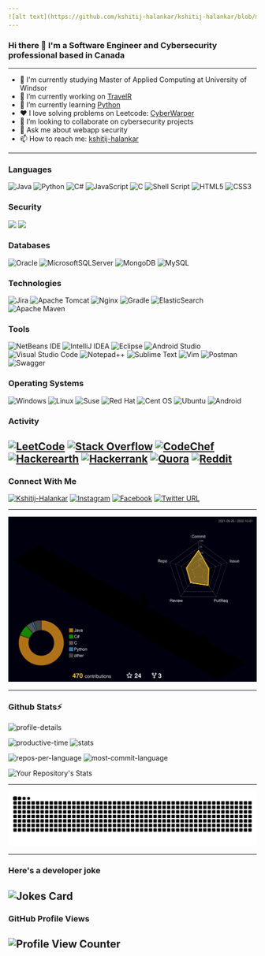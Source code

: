 ```yaml
---
![alt text](https://github.com/kshitij-halankar/kshitij-halankar/blob/main/profile/git_portfolio.png)
---
```

### Hi there 👋 I'm a Software Engineer and Cybersecurity professional based in Canada
---
- 📜 I'm currently studying Master of Applied Computing at University of Windsor
- 🔭 I’m currently working on [TravelR](https://github.com/kshitij-halankar/TravelR)
- 🌱 I’m currently learning [Python](https://github.com/kshitij-halankar/Python-Mini-Projects)
- ❤️ I love solving problems on Leetcode: [CyberWarper](https://leetcode.com/cyberwarper)
- 👯 I’m looking to collaborate on cybersecurity projects
- 💬 Ask me about webapp security
- 📫 How to reach me: [kshitij-halankar](https://www.linkedin.com/in/kshitij-halankar)
---
### Languages
![Java](https://img.shields.io/badge/java-%23ED8B00.svg?style=for-the-badge&logo=java&logoColor=white) ![Python](https://img.shields.io/badge/python-3670A0?style=for-the-badge&logo=python&logoColor=ffdd54) ![C#](https://img.shields.io/badge/c%23-%23239120.svg?style=for-the-badge&logo=c-sharp&logoColor=white) ![JavaScript](https://img.shields.io/badge/javascript-%23323330.svg?style=for-the-badge&logo=javascript&logoColor=%23F7DF1E) ![C](https://img.shields.io/badge/c-%2300599C.svg?style=for-the-badge&logo=c&logoColor=white) ![Shell Script](https://img.shields.io/badge/shell_script-%23121011.svg?style=for-the-badge&logo=gnu-bash&logoColor=white) ![HTML5](https://img.shields.io/badge/html5-%23E34F26.svg?style=for-the-badge&logo=html5&logoColor=white) ![CSS3](https://img.shields.io/badge/css3-%231572B6.svg?style=for-the-badge&logo=css3&logoColor=white)

### Security
<p>
   <img src="https://www.exerciseprolive.com/wp-content/uploads/2020/06/saml-logo.png" height="15">  <img src="https://upload.wikimedia.org/wikipedia/commons/5/5b/Logo_de_Auth0.svg" height="18">
</p>

### Databases
![Oracle](https://img.shields.io/badge/Oracle-F80000?style=for-the-badge&logo=oracle&logoColor=white) ![MicrosoftSQLServer](https://img.shields.io/badge/Microsoft%20SQL%20Sever-CC2927?style=for-the-badge&logo=microsoft%20sql%20server&logoColor=white)  ![MongoDB](https://img.shields.io/badge/MongoDB-%234ea94b.svg?style=for-the-badge&logo=mongodb&logoColor=white)  ![MySQL](https://img.shields.io/badge/mysql-%2300f.svg?style=for-the-badge&logo=mysql&logoColor=white)

### Technologies
![Jira](https://img.shields.io/badge/jira-%230A0FFF.svg?style=for-the-badge&logo=jira&logoColor=white) ![Apache Tomcat](https://img.shields.io/badge/apache%20tomcat-%23F8DC75.svg?style=for-the-badge&logo=apache-tomcat&logoColor=black) ![Nginx](https://img.shields.io/badge/nginx-%23009639.svg?style=for-the-badge&logo=nginx&logoColor=white) ![Gradle](https://img.shields.io/badge/Gradle-02303A.svg?style=for-the-badge&logo=Gradle&logoColor=white)  ![ElasticSearch](https://img.shields.io/badge/-ElasticSearch-005571?style=for-the-badge&logo=elasticsearch) ![Apache Maven](https://img.shields.io/badge/Apache%20Maven-C71A36?style=for-the-badge&logo=Apache%20Maven&logoColor=white)

### Tools
![NetBeans IDE](https://img.shields.io/badge/NetBeansIDE-1B6AC6.svg?style=for-the-badge&logo=apache-netbeans-ide&logoColor=white) ![IntelliJ IDEA](https://img.shields.io/badge/IntelliJIDEA-000000.svg?style=for-the-badge&logo=intellij-idea&logoColor=white) ![Eclipse](https://img.shields.io/badge/Eclipse-FE7A16.svg?style=for-the-badge&logo=Eclipse&logoColor=white) ![Android Studio](https://img.shields.io/badge/Android%20Studio-3DDC84.svg?style=for-the-badge&logo=android-studio&logoColor=white) ![Visual Studio Code](https://img.shields.io/badge/Visual%20Studio%20Code-0078d7.svg?style=for-the-badge&logo=visual-studio-code&logoColor=white) ![Notepad++](https://img.shields.io/badge/Notepad++-90E59A.svg?style=for-the-badge&logo=notepad%2b%2b&logoColor=black) ![Sublime Text](https://img.shields.io/badge/sublime_text-%23575757.svg?style=for-the-badge&logo=sublime-text&logoColor=important) ![Vim](https://img.shields.io/badge/VIM-%2311AB00.svg?style=for-the-badge&logo=vim&logoColor=white)
![Postman](https://img.shields.io/badge/Postman-FF6C37?style=for-the-badge&logo=postman&logoColor=white) ![Swagger](https://img.shields.io/badge/-Swagger-%23Clojure?style=for-the-badge&logo=swagger&logoColor=white) 

### Operating Systems
![Windows](https://img.shields.io/badge/Windows-0078D6?style=for-the-badge&logo=windows&logoColor=white) ![Linux](https://img.shields.io/badge/Linux-FCC624?style=for-the-badge&logo=linux&logoColor=black) ![Suse](https://img.shields.io/badge/SUSE-0C322C?style=for-the-badge&logo=SUSE&logoColor=white) ![Red Hat](https://img.shields.io/badge/Red%20Hat-EE0000?style=for-the-badge&logo=redhat&logoColor=white) ![Cent OS](https://img.shields.io/badge/cent%20os-002260?style=for-the-badge&logo=centos&logoColor=F0F0F0) ![Ubuntu](https://img.shields.io/badge/Ubuntu-E95420?style=for-the-badge&logo=ubuntu&logoColor=white) ![Android](https://img.shields.io/badge/Android-3DDC84?style=for-the-badge&logo=android&logoColor=white)

### Activity
[![LeetCode](https://img.shields.io/badge/LeetCode-000000?style=for-the-badge&logo=LeetCode&logoColor=#d16c06)](https://leetcode.com/cyberwarper)  [![Stack Overflow](https://img.shields.io/badge/-Stackoverflow-FE7A16?style=for-the-badge&logo=stack-overflow&logoColor=white)](https://stackoverflow.com/users/17225610/kshitij-h)  [![CodeChef](https://img.shields.io/badge/CodeChef-%23964B00.svg?style=for-the-badge&logo=CodeChef&logoColor=white)](https://www.codechef.com/users/cyber_warper)  [![Hackerearth](https://img.shields.io/badge/HackerEarth-%232C3454.svg?&style=for-the-badge&logo=HackerEarth&logoColor=Blue)](https://www.hackerearth.com/@cyberwarper)  [![Hackerrank](https://img.shields.io/badge/-Hackerrank-2EC866?style=for-the-badge&logo=HackerRank&logoColor=white)](https://www.hackerrank.com/cyberwarper)  [![Quora](https://img.shields.io/badge/Quora-%23B92B27.svg?style=for-the-badge&logo=Quora&logoColor=white)](https://www.quora.com/profile/Cyberwarper) [![Reddit](https://img.shields.io/badge/Reddit-%23FF4500.svg?style=for-the-badge&logo=Reddit&logoColor=white)](https://www.reddit.com/user/kshitijcan)
---

### Connect With Me
[![Kshitij-Halankar](https://img.shields.io/badge/linkedin-%230077B5.svg?style=for-the-badge&logo=linkedin&logoColor=white)](https://www.linkedin.com/in/kshitij-halankar) [![Instagram](https://img.shields.io/badge/Instagram-%23E4405F.svg?style=for-the-badge&logo=Instagram&logoColor=white)](https://www.instagram.com/kshitijcan/) [![Facebook](https://img.shields.io/badge/Facebook-%231877F2.svg?style=for-the-badge&logo=Facebook&logoColor=white)](https://www.facebook.com/kshitij.p.halankar/) [![Twitter URL](https://img.shields.io/twitter/url/https/twitter.com/bukotsunikki.svg?style=social&label=Follow%20%40kshitijcan)](https://twitter.com/kshitijcan)


---

<p align="center">
   <img src="https://github.com/kshitij-halankar/kshitij-halankar/blob/main/profile-3d-contrib/profile-night-rainbow.svg">
</p>

<!-- ###  -->
<!-- ![Your Repository's Stats](https://github-readme-stats.vercel.app/api/top-langs/?username=kshitij-halankar&theme=blue-green) -->
---


### Github Stats⚡
![profile-details](https://github-profile-summary-cards.vercel.app/api/cards/profile-details?username=kshitij-halankar&theme=radical)

![productive-time](https://github-profile-summary-cards.vercel.app/api/cards/productive-time?username=kshitij-halankar&theme=radical)
![stats](https://github-profile-summary-cards.vercel.app/api/cards/stats?username=kshitij-halankar&theme=radical)

![repos-per-language](https://github-profile-summary-cards.vercel.app/api/cards/repos-per-language?username=kshitij-halankar&theme=radical)
![most-commit-language](https://github-profile-summary-cards.vercel.app/api/cards/most-commit-language?username=kshitij-halankar&theme=radical)

![Your Repository's Stats](https://github-readme-stats.vercel.app/api?username=kshitij-halankar&show_icons=true&theme=radical)

<!--
### Contributors
![GitHub Contributors Image](https://contrib.rocks/image?repo=kshitij-halankar/Zomaze)
-->

---
<p align="center">
   <img src="https://github.com/kshitij-halankar/kshitij-halankar/blob/output/github-contribution-grid-snake.svg" alt="snake">
</p>


---
### Here's a developer joke
![Jokes Card](https://readme-jokes.vercel.app/api)
---
### GitHub Profile Views
![Profile View Counter](https://komarev.com/ghpvc/?username=kshitij-halankar)
---
<!--
### GitHub Profile Hits
![Hits](https://hitcounter.pythonanywhere.com/count/tag.svg?url=https://github.com/kshitij-halankar)
just earning yolo badge!
-->
<!--
**kshitij-halankar/kshitij-halankar** is a ✨ _special_ ✨ repository because its `README.md` (this file) appears on your GitHub profile.

Here are some ideas to get you started:

- 🔭 I’m currently working on ...
- 🌱 I’m currently learning ...
- 👯 I’m looking to collaborate on ...
- 🤔 I’m looking for help with ...
- 💬 Ask me about ...
- 📫 How to reach me: ...
- 😄 Pronouns: ...
- ⚡ Fun fact: ...
-->
